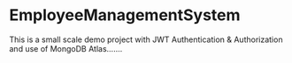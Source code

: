 # EmployeeManagementSystem
This is a small scale demo project with JWT Authentication &amp; Authorization and use of MongoDB Atlas.......
